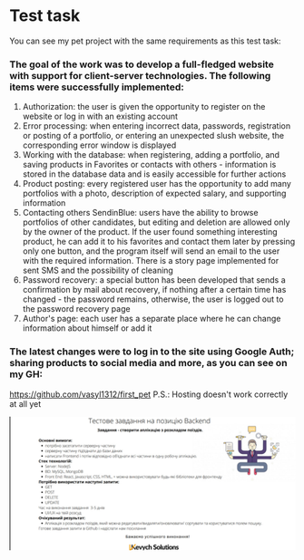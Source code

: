 # Test task

You can see my pet project with the same requirements as this test task:

### The goal of the work was to develop a full-fledged website with support for client-server technologies. The following items were successfully implemented:

1. Authorization: the user is given the opportunity to register on the website or log in with an existing account
2. Error processing: when entering incorrect data, passwords, registration or posting of a portfolio, or entering an unexpected slush website, the corresponding error window is displayed
3. Working with the database: when registering, adding a portfolio, and saving products in Favorites or contacts with others - information is stored in the database data and is easily accessible for further actions
4. Product posting: every registered user has the opportunity to add many portfolios with a photo, description of expected salary, and supporting information
5. Contacting others SendinBlue: users have the ability to browse portfolios of other candidates, but editing and deletion are allowed only by the owner of the product. If the user found something interesting product, he can add it to his favorites and contact them later by pressing only one button, and the program itself will send an email to the user with the required information. There is a story page implemented for sent SMS and the possibility of cleaning
6. Password recovery: a special button has been developed that sends a confirmation by mail about recovery, if nothing after a certain time has changed - the password remains, otherwise, the user is logged out to the password recovery page
7. Author's page: each user has a separate place where he can change information about himself or add it

### The latest changes were to log in to the site using Google Auth; sharing products to social media and more, as you can see on my GH:

https://github.com/vasyl1312/first_pet
P.S.: Hosting doesn't work correctly at all yet

![alt text](./photo_2023-03-11_12-10-56.jpg)
